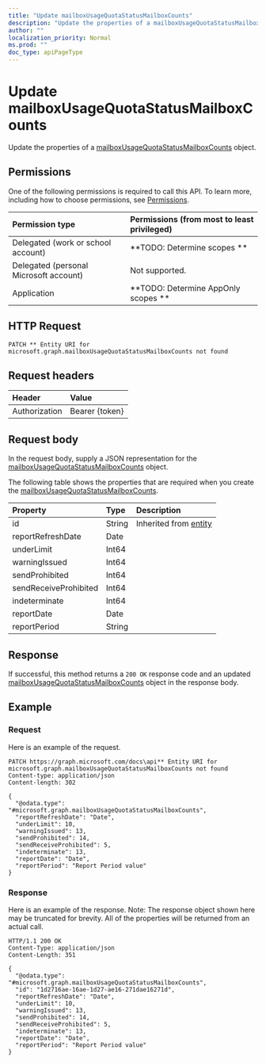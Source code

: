 ```yaml
---
title: "Update mailboxUsageQuotaStatusMailboxCounts"
description: "Update the properties of a mailboxUsageQuotaStatusMailboxCounts object."
author: ""
localization_priority: Normal
ms.prod: ""
doc_type: apiPageType
---
```


# Update mailboxUsageQuotaStatusMailboxCounts

Update the properties of a [mailboxUsageQuotaStatusMailboxCounts](../resources/mailboxusagequotastatusmailboxcounts.md) object.

## Permissions
One of the following permissions is required to call this API. To learn more, including how to choose permissions, see [Permissions](/concepts/permissions-reference.md).

|Permission type|Permissions (from most to least privileged)|
|:---|:---|
|Delegated (work or school account)|**TODO: Determine scopes **|
|Delegated (personal Microsoft account)|Not supported.|
|Application|**TODO: Determine AppOnly scopes **|

## HTTP Request
<!-- {
  "blockType": "ignored"
}
-->
``` http
PATCH ** Entity URI for microsoft.graph.mailboxUsageQuotaStatusMailboxCounts not found
```

## Request headers
|Header|Value|
|:---|:---|
|Authorization|Bearer {token}|

## Request body
In the request body, supply a JSON representation for the [mailboxUsageQuotaStatusMailboxCounts](../resources/mailboxUsageQuotaStatusMailboxCounts.md) object.

The following table shows the properties that are required when you create the [mailboxUsageQuotaStatusMailboxCounts](../resources/mailboxusagequotastatusmailboxcounts.md).

|Property|Type|Description|
|:---|:---|:---|
|id|String| Inherited from [entity](../resources/entity.md)|
|reportRefreshDate|Date||
|underLimit|Int64||
|warningIssued|Int64||
|sendProhibited|Int64||
|sendReceiveProhibited|Int64||
|indeterminate|Int64||
|reportDate|Date||
|reportPeriod|String||



## Response
If successful, this method returns a `200 OK` response code and an updated [mailboxUsageQuotaStatusMailboxCounts](../resources/mailboxusagequotastatusmailboxcounts.md) object in the response body.

## Example

### Request
Here is an example of the request.
<!-- {
  "blockType": "request",
  "name": "update_mailboxusagequotastatusmailboxcounts"
}
-->
``` http
PATCH https://graph.microsoft.com/docs\api** Entity URI for microsoft.graph.mailboxUsageQuotaStatusMailboxCounts not found
Content-type: application/json
Content-length: 302

{
  "@odata.type": "#microsoft.graph.mailboxUsageQuotaStatusMailboxCounts",
  "reportRefreshDate": "Date",
  "underLimit": 10,
  "warningIssued": 13,
  "sendProhibited": 14,
  "sendReceiveProhibited": 5,
  "indeterminate": 13,
  "reportDate": "Date",
  "reportPeriod": "Report Period value"
}
```

### Response
Here is an example of the response. Note: The response object shown here may be truncated for brevity. All of the properties will be returned from an actual call.
<!-- {
  "blockType": "response",
  "truncated": true
}
-->
``` http
HTTP/1.1 200 OK
Content-Type: application/json
Content-Length: 351

{
  "@odata.type": "#microsoft.graph.mailboxUsageQuotaStatusMailboxCounts",
  "id": "1d2716ae-16ae-1d27-ae16-271dae16271d",
  "reportRefreshDate": "Date",
  "underLimit": 10,
  "warningIssued": 13,
  "sendProhibited": 14,
  "sendReceiveProhibited": 5,
  "indeterminate": 13,
  "reportDate": "Date",
  "reportPeriod": "Report Period value"
}
```

